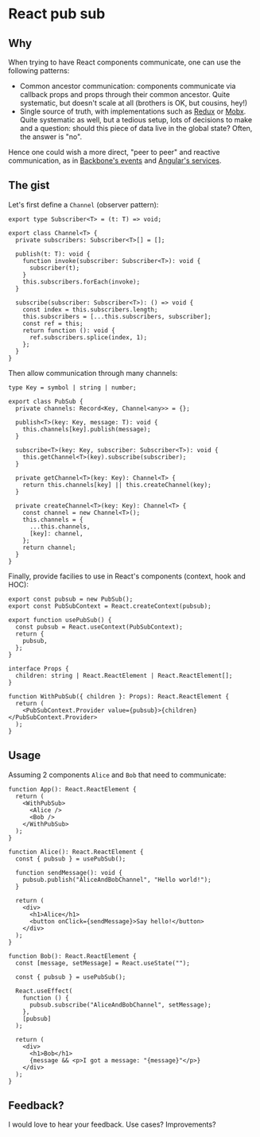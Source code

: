 # React pub sub

## Why

When trying to have React components communicate, one can use the following patterns:

- Common ancestor communication: components communicate via callback props and props through their common ancestor. Quite systematic, but doesn't scale at all (brothers is OK, but cousins, hey!)
- Single source of truth, with implementations such as [Redux](https://redux.js.org/) or [Mobx](https://mobx.js.org/README.html). Quite systematic as well, but a tedious setup, lots of decisions to make and a question: should this piece of data live in the global state? Often, the answer is "no".

Hence one could wish a more direct, "peer to peer" and reactive communication, as in [Backbone's events](https://backbonejs.org/#Events) and [Angular's services](https://angular.io/tutorial/toh-pt4).

## The gist

Let's first define a `Channel` (observer pattern):

```tsx
export type Subscriber<T> = (t: T) => void;

export class Channel<T> {
  private subscribers: Subscriber<T>[] = [];

  publish(t: T): void {
    function invoke(subscriber: Subscriber<T>): void {
      subscriber(t);
    }
    this.subscribers.forEach(invoke);
  }

  subscribe(subscriber: Subscriber<T>): () => void {
    const index = this.subscribers.length;
    this.subscribers = [...this.subscribers, subscriber];
    const ref = this;
    return function (): void {
      ref.subscribers.splice(index, 1);
    };
  }
}
```

Then allow communication through many channels:

```tsx
type Key = symbol | string | number;

export class PubSub {
  private channels: Record<Key, Channel<any>> = {};

  publish<T>(key: Key, message: T): void {
    this.channels[key].publish(message);
  }

  subscribe<T>(key: Key, subscriber: Subscriber<T>): void {
    this.getChannel<T>(key).subscribe(subscriber);
  }

  private getChannel<T>(key: Key): Channel<T> {
    return this.channels[key] || this.createChannel(key);
  }

  private createChannel<T>(key: Key): Channel<T> {
    const channel = new Channel<T>();
    this.channels = {
      ...this.channels,
      [key]: channel,
    };
    return channel;
  }
}
```

Finally, provide facilies to use in React's components (context, hook and HOC):

```tsx
export const pubsub = new PubSub();
export const PubSubContext = React.createContext(pubsub);
```

```tsx
export function usePubSub() {
  const pubsub = React.useContext(PubSubContext);
  return {
    pubsub,
  };
}
```

```tsx
interface Props {
  children: string | React.ReactElement | React.ReactElement[];
}

function WithPubSub({ children }: Props): React.ReactElement {
  return (
    <PubSubContext.Provider value={pubsub}>{children}</PubSubContext.Provider>
  );
}
```

## Usage

Assuming 2 components `Alice` and `Bob` that need to communicate:

```tsx
function App(): React.ReactElement {
  return (
    <WithPubSub>
      <Alice />
      <Bob />
    </WithPubSub>
  );
}
```

```tsx
function Alice(): React.ReactElement {
  const { pubsub } = usePubSub();

  function sendMessage(): void {
    pubsub.publish("AliceAndBobChannel", "Hello world!");
  }

  return (
    <div>
      <h1>Alice</h1>
      <button onClick={sendMessage}>Say hello!</button>
    </div>
  );
}
```

```tsx
function Bob(): React.ReactElement {
  const [message, setMessage] = React.useState("");

  const { pubsub } = usePubSub();

  React.useEffect(
    function () {
      pubsub.subscribe("AliceAndBobChannel", setMessage);
    },
    [pubsub]
  );

  return (
    <div>
      <h1>Bob</h1>
      {message && <p>I got a message: "{message}"</p>}
    </div>
  );
}
```

## Feedback?

I would love to hear your feedback. Use cases? Improvements?

